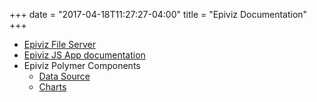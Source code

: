 +++
date        = "2017-04-18T11:27:27-04:00"
title       = "Epiviz Documentation"
+++

* [Epiviz File Server](https://epivizfileparser.readthedocs.io/en/latest/)
* [Epiviz JS App documentation](http://epiviz.github.io/documentation/app/)
* Epiviz Polymer Components
    - [Data Source ](http://epiviz.github.io/polymer/datasource/)   
    - [Charts](http://epiviz.github.io/polymer/charts/)
